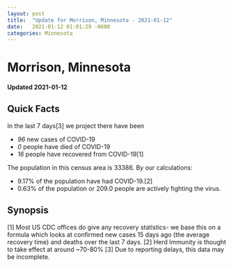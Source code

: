 ```yaml
---
layout: post
title:  "Update for Morrison, Minnesota - 2021-01-12"
date:   2021-01-12 01:01:29 -0600
categories: Minnesota
---
```


# Morrison, Minnesota
#### Updated 2021-01-12

## Quick Facts

In the last 7 days[3] we project there have been
- *96* new cases of COVID-19
- *0* people have died of COVID-19
- *16* people have recovered from COVID-19[1]

The population in this census area is 33386. By our calculations:
- 9.17% of the population have had COVID-19.[2]
- 0.63% of the population or 209.0 people are actively fighting the virus.

## Synopsis




[1] Most US CDC offices do give any recovery statistics- we base this on a formula which looks at confirmed new cases
15 days ago (the average recovery time) and deaths over the last 7 days.
[2] Herd Immunity is thought to take effect at around ~70-80%
[3] Due to reporting delays, this data may be incomplete. 
    